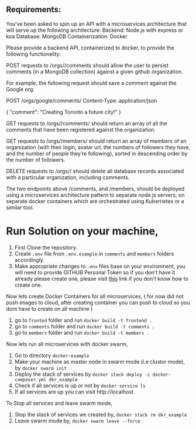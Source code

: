 ## Requirements:

You’ve been asked to spin up an API with a microservices architecture that will serve up the following architecture:
Backend: Node.js with express or koa
Database: MongoDB
Containerization: Docker

Please provide a backend API, containerized to docker, to provide the following functionality:

POST requests to /orgs/<org-name>/comments should allow the user to persist comments (in a MongoDB collection) against a given github organization. 

For example, the following request should save a comment against the Google org:

POST /orgs/google/comments/
Content-Type: application/json

{ 
	"comment": "Creating Toronto a future city!"
}


GET requests to /orgs/<org-name>/comments/ should return an array of all the comments that have been registered against the organization. 

GET requests to /orgs/<org-name>/members/ should return an array of members of an organization (with their login, avatar url, the numbers of followers they have, and the number of people they’re following), sorted in descending order by the number of followers. 

DELETE requests to /orgs/<org-name>/ should delete all database records associated with a particular organization, including comments.

The two endpoints above /comments, and /members, should be deployed using a microservices architecture pattern to separate node.js servers, on separate docker containers which are orchestrated using Kubernetes or a similar tool. 


# Run Solution on your machine,

1. First Clone the repository.
2. Create `.env` file from `.env.example` in `comments` and `members` folders accordingly.
3. Make appropriate changes to `.env` files base on your environment, you will need to provide GITHUB Personal Token so if you don't have it already please create one, please visit [this](https://github.com/blog/1509-personal-api-tokens) link if you don't know how to create one.

Now lets create Docker Containers for all microservices, ( for now did not push images to cloud, after creating container you can push to cloud so you dont have to create on all machine )

1. go to `fronted` folder and run  `docker build -t frontend .`
2. go to `comments` folder and run `docker build -t comments .`
3. go to `members` folder and run `docker build -t members .`

Now lets run all microservices with docker swarm,

1. Go to directory `docker-example`
2. Make your machine as master node in swarm mode (i.e clustor mode), by `docker swarm init`
3. Deploy the stack of services by `docker stack deploy -c docker-composer.yml dkr_example`
4. Check if all services is up or not by `docker service ls`
5. If all services are up you can visit http://localhost

To Stop all services and leave swarm mode,

1. Stop the stack of services we created by, `docker stack rm dkr_example`
2. Leave swarm mode by, `docker swarm leave --force`

